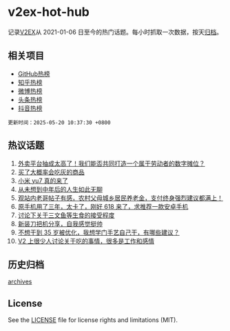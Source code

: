 # v2ex-hot-hub

 记录[V2EX](https://www.v2ex.com/)从 2021-01-06 日至今的热门话题。每小时抓取一次数据，按天[归档](archives)。
 
 ## 相关项目

- [GitHub热榜](https://github.com/lonnyzhang423/github-hot-hub)
- [知乎热榜](https://github.com/lonnyzhang423/zhihu-hot-hub)
- [微博热榜](https://github.com/lonnyzhang423/weibo-hot-hub)
- [头条热榜](https://github.com/lonnyzhang423/toutiao-hot-hub)
- [抖音热榜](https://github.com/lonnyzhang423/douyin-hot-hub)


 `更新时间：2025-05-20 10:37:30 +0800`

## 热议话题

1. [外卖平台抽成太高了！我们能否共同打造一个属于劳动者的数字摊位？](https://www.v2ex.com/t/1132723)
1. [买了大概率会吃灰的商品](https://www.v2ex.com/t/1132801)
1. [小米 yu7 真的来了](https://www.v2ex.com/t/1132689)
1. [从未想到中年后的人生如此无聊](https://www.v2ex.com/t/1132792)
1. [观站内老哥帖子有感，农村父母城乡居民养老金，支付终身强烈建议都满上！](https://www.v2ex.com/t/1132701)
1. [原手机用了三年，太卡了，刚好 618 来了，求推荐一款安卓手机](https://www.v2ex.com/t/1132678)
1. [讨论下关于三文鱼等生食的接受程度](https://www.v2ex.com/t/1132752)
1. [新装刀把机分享，自我感觉挺帅](https://www.v2ex.com/t/1132662)
1. [不想干到 35 岁被优化，我想学门手艺自己干，有哪些建议？](https://www.v2ex.com/t/1132666)
1. [V2 上很少人讨论关于吃的事情，很多是工作和感情](https://www.v2ex.com/t/1132693)

## 历史归档

[archives](archives)

## License

See the [LICENSE](LICENSE) file for license rights and limitations (MIT).
